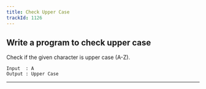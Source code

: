 ```yaml
---
title: Check Upper Case
trackId: 1126
---
```


## Write a program to check upper case

Check if the given character is upper case (A-Z).

```
Input  : A
Output : Upper Case
```

---
